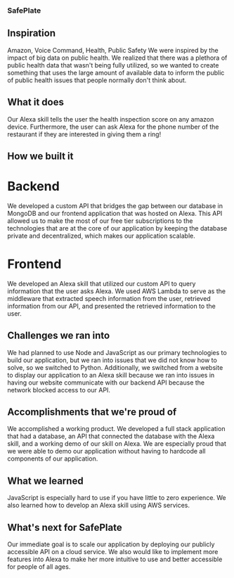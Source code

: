 ### SafePlate

## Inspiration
Amazon, Voice Command, Health, Public Safety
We were inspired by the impact of big data on public health. We realized that there was a plethora of public health data that wasn't being fully utilized, so we wanted to create something that uses the large amount of available data to inform the public of public health issues that people normally don't think about.

## What it does
Our Alexa skill tells the user the health inspection score on any amazon device. Furthermore, the user can ask Alexa for the phone number of the restaurant if they are interested in giving them a ring!

## How we built it
# Backend
We developed a custom API that bridges the gap between our database in MongoDB and our frontend application that was hosted on Alexa. This API allowed us to make the most of our free tier subscriptions to the technologies that are at the core of our application by keeping the database private and decentralized, which makes our application scalable.
# Frontend
We developed an Alexa skill that utilized our custom API to query information that the user asks Alexa. We used AWS Lambda to serve as the middleware that extracted speech information from the user, retrieved information from our API, and presented the retrieved information to the user.

## Challenges we ran into
We had planned to use Node and JavaScript as our primary technologies to build our application, but we ran into issues that we did not know how to solve, so we switched to Python. Additionally, we switched from a website to display our application to an Alexa skill because we ran into issues in having our website communicate with our backend API because the network blocked access to our API.

## Accomplishments that we're proud of
We accomplished a working product. We developed a full stack application that had a database, an API that connected the database with the Alexa skill, and a working demo of our skill on Alexa. We are especially proud that we were able to demo our application without having to hardcode all components of our application.

## What we learned
JavaScript is especially hard to use if you have little to zero experience. We also learned how to develop an Alexa skill using AWS services.

## What's next for SafePlate
Our immediate goal is to scale our application by deploying our publicly accessible API on a cloud service. We also would like to implement more features into Alexa to make her more intuitive to use and better accessible for people of all ages.
